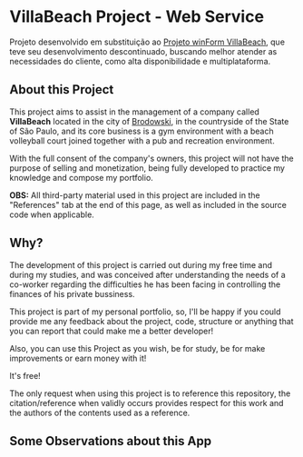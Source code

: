 # VillaBeach Project - Web Service

Projeto desenvolvido em substituição ao [Projeto winForm VillaBeach](https://github.com/gianlucaborelli/ProjectVillaBeach-DEPRECATED-), que teve seu desenvolvimento descontinuado, buscando melhor atender as necessidades do cliente, como alta disponibilidade e multiplataforma.

## About this Project 

This project aims to assist in the management of a company called **VillaBeach** located in the city of [Brodowski](https://www.google.com/maps/place/Brodowski,+SP,+14340-000/@-20.9915545,-47.6566512,14), in the countryside of the State of São Paulo, and its core business is a gym environment with a beach volleyball court joined together with a pub and recreation environment. 

With the full consent of the company's owners, this project will not have the purpose of selling and monetization, being fully developed to practice my knowledge and compose my portfolio. 

**OBS:** All third-party material used in this project are included in the "References" tab at the end of this page, as well as included in the source code when applicable. 

## Why? 

The development of this project is carried out during my free time and during my studies, and was conceived after understanding the needs of a co-worker regarding the difficulties he has been facing in controlling the finances of his private bussiness. 

This project is part of my personal portfolio, so, I'll be happy if you could provide me any feedback about the project, code, structure or anything that you can report that could make me a better developer! 

Also, you can use this Project as you wish, be for study, be for make improvements or earn money with it! 

It's free! 

The only request when using this project is to reference this repository, the citation/reference when validly occurs provides respect for this work and the authors of the contents used as a reference.

## Some Observations about this App 
